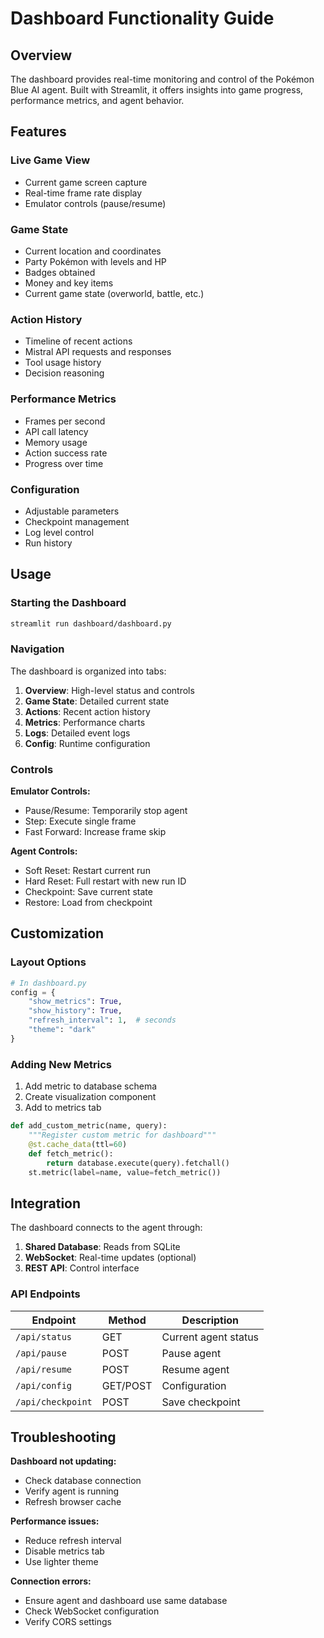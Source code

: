 # Dashboard Functionality Guide

## Overview

The dashboard provides real-time monitoring and control of the Pokémon Blue AI agent. Built with Streamlit, it offers insights into game progress, performance metrics, and agent behavior.

## Features

### Live Game View
- Current game screen capture
- Real-time frame rate display
- Emulator controls (pause/resume)

### Game State
- Current location and coordinates
- Party Pokémon with levels and HP
- Badges obtained
- Money and key items
- Current game state (overworld, battle, etc.)

### Action History
- Timeline of recent actions
- Mistral API requests and responses
- Tool usage history
- Decision reasoning

### Performance Metrics
- Frames per second
- API call latency
- Memory usage
- Action success rate
- Progress over time

### Configuration
- Adjustable parameters
- Checkpoint management
- Log level control
- Run history

## Usage

### Starting the Dashboard

```bash
streamlit run dashboard/dashboard.py
```

### Navigation

The dashboard is organized into tabs:

1. **Overview**: High-level status and controls
2. **Game State**: Detailed current state
3. **Actions**: Recent action history
4. **Metrics**: Performance charts
5. **Logs**: Detailed event logs
6. **Config**: Runtime configuration

### Controls

**Emulator Controls:**
- Pause/Resume: Temporarily stop agent
- Step: Execute single frame
- Fast Forward: Increase frame skip

**Agent Controls:**
- Soft Reset: Restart current run
- Hard Reset: Full restart with new run ID
- Checkpoint: Save current state
- Restore: Load from checkpoint

## Customization

### Layout Options

```python
# In dashboard.py
config = {
    "show_metrics": True,
    "show_history": True,
    "refresh_interval": 1,  # seconds
    "theme": "dark"
}
```

### Adding New Metrics

1. Add metric to database schema
2. Create visualization component
3. Add to metrics tab

```python
def add_custom_metric(name, query):
    """Register custom metric for dashboard"""
    @st.cache_data(ttl=60)
    def fetch_metric():
        return database.execute(query).fetchall()
    st.metric(label=name, value=fetch_metric())
```

## Integration

The dashboard connects to the agent through:

1. **Shared Database**: Reads from SQLite
2. **WebSocket**: Real-time updates (optional)
3. **REST API**: Control interface

### API Endpoints

| Endpoint | Method | Description |
|----------|--------|-------------|
| `/api/status` | GET | Current agent status |
| `/api/pause` | POST | Pause agent |
| `/api/resume` | POST | Resume agent |
| `/api/config` | GET/POST | Configuration |
| `/api/checkpoint` | POST | Save checkpoint |

## Troubleshooting

**Dashboard not updating:**
- Check database connection
- Verify agent is running
- Refresh browser cache

**Performance issues:**
- Reduce refresh interval
- Disable metrics tab
- Use lighter theme

**Connection errors:**
- Ensure agent and dashboard use same database
- Check WebSocket configuration
- Verify CORS settings